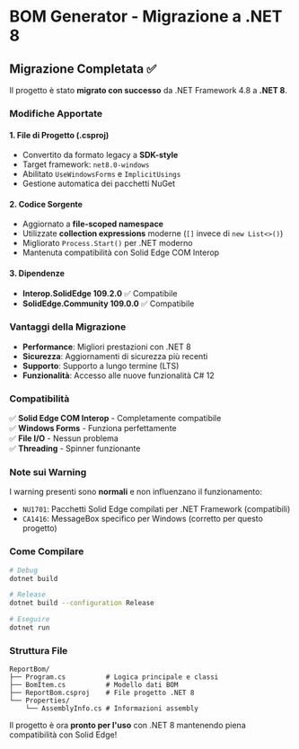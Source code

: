 # BOM Generator - Migrazione a .NET 8

## Migrazione Completata ✅

Il progetto è stato **migrato con successo** da .NET Framework 4.8 a **.NET 8**.

### Modifiche Apportate

#### 1. **File di Progetto (.csproj)**
- Convertito da formato legacy a **SDK-style**
- Target framework: `net8.0-windows`
- Abilitato `UseWindowsForms` e `ImplicitUsings`
- Gestione automatica dei pacchetti NuGet

#### 2. **Codice Sorgente**
- Aggiornato a **file-scoped namespace**
- Utilizzate **collection expressions** moderne (`[]` invece di `new List<>()`)
- Migliorato `Process.Start()` per .NET moderno
- Mantenuta compatibilità con Solid Edge COM Interop

#### 3. **Dipendenze**
- **Interop.SolidEdge 109.2.0** ✅ Compatibile
- **SolidEdge.Community 109.0.0** ✅ Compatibile

### Vantaggi della Migrazione

- **Performance**: Migliori prestazioni con .NET 8
- **Sicurezza**: Aggiornamenti di sicurezza più recenti
- **Supporto**: Supporto a lungo termine (LTS)
- **Funzionalità**: Accesso alle nuove funzionalità C# 12

### Compatibilità

✅ **Solid Edge COM Interop** - Completamente compatibile  
✅ **Windows Forms** - Funziona perfettamente  
✅ **File I/O** - Nessun problema  
✅ **Threading** - Spinner funzionante  

### Note sui Warning

I warning presenti sono **normali** e non influenzano il funzionamento:
- `NU1701`: Pacchetti Solid Edge compilati per .NET Framework (compatibili)
- `CA1416`: MessageBox specifico per Windows (corretto per questo progetto)

### Come Compilare

```bash
# Debug
dotnet build

# Release
dotnet build --configuration Release

# Eseguire
dotnet run
```

### Struttura File

```
ReportBom/
├── Program.cs          # Logica principale e classi
├── BomItem.cs          # Modello dati BOM
├── ReportBom.csproj    # File progetto .NET 8
└── Properties/
    └── AssemblyInfo.cs # Informazioni assembly
```

Il progetto è ora **pronto per l'uso** con .NET 8 mantenendo piena compatibilità con Solid Edge!